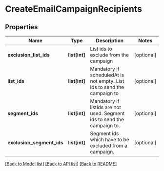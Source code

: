 # CreateEmailCampaignRecipients

## Properties
Name | Type | Description | Notes
------------ | ------------- | ------------- | -------------
**exclusion_list_ids** | **list[int]** | List ids to exclude from the campaign | [optional] 
**list_ids** | **list[int]** | Mandatory if scheduledAt is not empty. List Ids to send the campaign to | [optional] 
**segment_ids** | **list[int]** | Mandatory if listIds are not used. Segment ids to send the campaign to. | [optional] 
**exclusion_segment_ids** | **list[int]** | Segment ids which have to be excluded from a campaign.  | [optional] 

[[Back to Model list]](../README.md#documentation-for-models) [[Back to API list]](../README.md#documentation-for-api-endpoints) [[Back to README]](../README.md)


